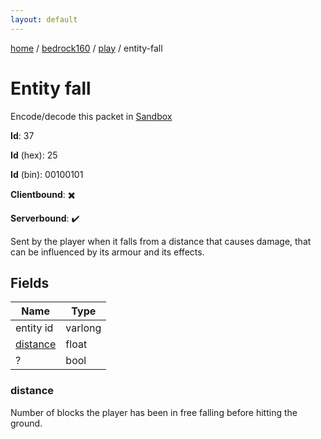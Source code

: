 ```yaml
---
layout: default
---
```


[home](/)  /  [bedrock160](/protocol/bedrock160)  /  [play](/protocol/bedrock160/play)  /  entity-fall

# Entity fall

Encode/decode this packet in [Sandbox](../../../sandbox/bedrock160#play.entity_fall)

**Id**: 37

**Id** (hex): 25

**Id** (bin): 00100101

**Clientbound**: ✖️

**Serverbound**: ✔️

Sent by the player when it falls from a distance that causes damage, that can be influenced by its armour and its effects.

## Fields

Name | Type
---|---
entity id | varlong
[distance](#distance) | float
? | bool

### distance

Number of blocks the player has been in free falling before hitting the ground.
